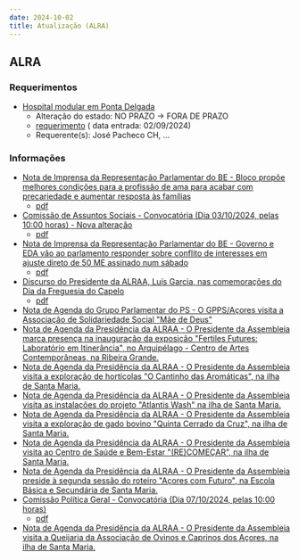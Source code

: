 ```yaml
---
date: 2024-10-02
title: Atualização (ALRA)
---
```

## ALRA

### Requerimentos

* [Hospital modular em Ponta Delgada](http://base.alra.pt:82/4DACTION/w_pesquisa_registo/4/8485)
  * Alteração do estado: NO PRAZO → FORA DE PRAZO
  * [requerimento](http://base.alra.pt:82/Doc_Req/XIIIreque134.pdf) ( data entrada: 02/09/2024)
  * Requerente(s): José Pacheco CH, ...

### Informações

* [Nota de Imprensa da Representação Parlamentar do BE - Bloco propõe melhores condições para a profissão de ama para acabar com precariedade e aumentar resposta às famílias](http://base.alra.pt:82/4DACTION/w_pesquisa_registo/8/20322)
  * [pdf](http://base.alra.pt:82/Doc_Noticias/NI20322.pdf)
* [Comissão de Assuntos Sociais - Convocatória (Dia 03/10/2024, pelas 10:00 horas) - Nova alteração](http://base.alra.pt:82/4DACTION/w_pesquisa_registo/8/20323)
  * [pdf](http://base.alra.pt:82/Doc_Noticias/NI20323.pdf)
* [Nota de Imprensa da Representação Parlamentar do BE - Governo e EDA vão ao parlamento responder sobre conflito de interesses em ajuste direto de 50 ME assinado num sábado](http://base.alra.pt:82/4DACTION/w_pesquisa_registo/8/20325)
  * [pdf](http://base.alra.pt:82/Doc_Noticias/NI20325.pdf)
* [Discurso do Presidente da ALRAA, Luís Garcia, nas comemorações do Dia da Freguesia do Capelo](http://base.alra.pt:82/4DACTION/w_pesquisa_registo/8/20326)
  * [pdf](http://base.alra.pt:82/Doc_Noticias/NI20326.pdf)
* [Nota de Agenda do Grupo Parlamentar do PS - O GPPS/Açores visita a Associação de Solidariedade Social "Mãe de Deus"](http://base.alra.pt:82/4DACTION/w_pesquisa_registo/8/20327)
* [Nota de Agenda da Presidência da ALRAA - O Presidente da Assembleia marca presença na inauguração da exposição "Fertiles Futures: Laboratório em Itinerância", no Arquipélago - Centro de Artes Contemporâneas, na Ribeira Grande.](http://base.alra.pt:82/4DACTION/w_pesquisa_registo/8/20328)
* [Nota de Agenda da Presidência da ALRAA - O Presidente da Assembleia visita a exploração de hortícolas "O Cantinho das Aromáticas", na ilha de Santa Maria.](http://base.alra.pt:82/4DACTION/w_pesquisa_registo/8/20329)
* [Nota de Agenda da Presidência da ALRAA - O Presidente da Assembleia visita as instalações do projeto "Atlantis Wash" na ilha de Santa Maria.](http://base.alra.pt:82/4DACTION/w_pesquisa_registo/8/20330)
* [Nota de Agenda da Presidência da ALRAA - O Presidente da Assembleia visita a exploração de gado bovino "Quinta Cerrado da Cruz", na ilha de Santa Maria.](http://base.alra.pt:82/4DACTION/w_pesquisa_registo/8/20331)
* [Nota de Agenda da Presidência da ALRAA - O Presidente da Assembleia visita ao Centro de Saúde e Bem-Estar "(RE)COMEÇAR", na ilha de Santa Maria.](http://base.alra.pt:82/4DACTION/w_pesquisa_registo/8/20332)
* [Nota de Agenda da Presidência da ALRAA - O Presidente da Assembleia preside à segunda sessão do roteiro "Açores com Futuro", na Escola Básica e Secundária de Santa Maria.](http://base.alra.pt:82/4DACTION/w_pesquisa_registo/8/20333)
* [Comissão Política Geral - Convocatória (Dia 07/10/2024, pelas 10:00 horas)](http://base.alra.pt:82/4DACTION/w_pesquisa_registo/8/20334)
  * [pdf](http://base.alra.pt:82/Doc_Noticias/NI20334.pdf)
* [Nota de Agenda da Presidência da ALRAA - O Presidente da Assembleia visita a Queijaria da Associação de Ovinos e Caprinos dos Açores, na ilha de Santa Maria.](http://base.alra.pt:82/4DACTION/w_pesquisa_registo/8/20336)
